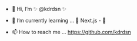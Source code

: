 - 👋 Hi, I’m ✨ @kdrdsn ✨

- 🌱 I’m currently learning ... 💞️ Next.js - 👀
- 📫 How to reach me ... https://github.com/kdrdsn

<!---
kdrdsn/kdrdsn is a ✨ special ✨ repository because its `README.md` (this file) appears on your GitHub profile.
You can click the Preview link to take a look at your changes.
--->
